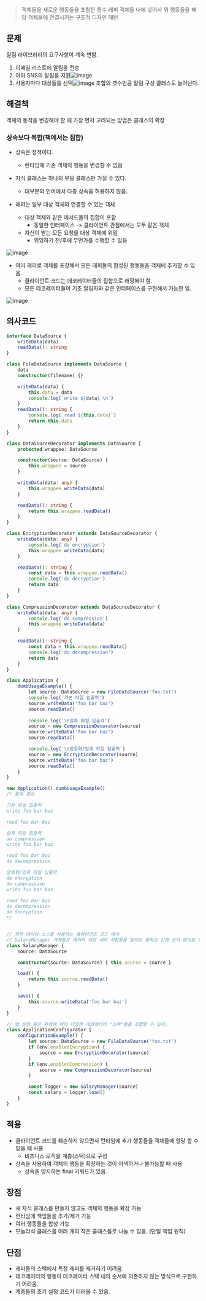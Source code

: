 > 객체들을 새로운 행동들을 포함한 특수 래퍼 객체들 내에 넣어서 위 행동들을 해당 객체들에 연결시키는 구조적 디자인 패턴

## 문제
알림 라이브러리의 요구사항이 계속 변함.
1. 이메일 리스트에 알림을 전송
2. 여러 SNS의 알림을 지원![image](https://github.com/song-ku-hae-hyeon/Dive-into-Design-Pattern/assets/50704533/e4ddabfd-34a8-43a3-8b35-6286349b9005)
3. 사용자마다 대상들을 선택![image](https://github.com/song-ku-hae-hyeon/Dive-into-Design-Pattern/assets/50704533/9842d72f-a5fa-49af-b1c2-d1771fd97158)
조합의 갯수만큼 알림 구상 클래스도 늘어난다.

## 해결책
객체의 동작을 변경해야 할 때 가장 먼저 고려되는 방법은 클래스의 확장
### 상속보다 복합(책에서는 집합)
- 상속은 정적이다.
    - 런타임에 기존 객체의 행동을 변경할 수 없음
- 자식 클래스는 하나의 부모 클래스만 가질 수 있다.
    - 대부분의 언어에서 다중 상속을 허용하지 않음.

- 래퍼는 일부 대상 객체와 연결할 수 있는 객체
    - 대상 객체와 같은 메서드들의 집합이 포함
        - 동일한 인터페이스 -> 클라이언트 관점에서는 모두 같은 객체
    - 자신이 받는 모든 요청을 대상 객체에 위임
        - 위임하기 전/후에 무언가를 수행할 수 있음

![image](https://github.com/song-ku-hae-hyeon/Dive-into-Design-Pattern/assets/50704533/2e28e10a-5ae6-497b-9e26-4837da6ab383)
- 여러 래퍼로 객체를 포장해서 모든 래퍼들의 합성된 행동들을 객체에 추가할 수 있음.
    - 클라이언트 코드는 데코레이터들의 집합으로 래핑해야 함.
    - 모든 데코레이터들이 기초 알림자와 같은 인터페이스를 구현해서 가능한 일.

![image](https://github.com/song-ku-hae-hyeon/Dive-into-Design-Pattern/assets/50704533/832fc5e8-0e6d-4e74-a2a5-d1d3012333de)

## 의사코드

```ts
interface DataSource {
    writeData(data)
    readData(): string
}

class FileDataSource implements DataSource {
    data
    constructor(filename) {}

    writeData(data) {
        this.data = data
        console.log(`write ${data} \n`)
    }
    readData(): string { 
        console.log(`read ${this.data}`)
        return this.data
    }
}

class DataSourceDecorator implements DataSource {
    protected wrappee: DataSource

    constructor(source: DataSource) {
        this.wrappee = source
    }

    writeData(data: any) {
        this.wrappee.writeData(data)
    }

    readData(): string {
        return this.wrappee.readData()
    }
}

class EncryptionDecorator extends DataSourceDecorator {
    writeData(data: any) {
        console.log('do encryption')
        this.wrappee.writeData(data)
    }

    readData(): string {
        const data = this.wrappee.readData()
        console.log('do decryption')
        return data
    }
}

class CompressionDecorator extends DataSourceDecorator {
    writeData(data: any) {
        console.log('do compression')
        this.wrappee.writeData(data)
    }

    readData(): string {
        const data = this.wrappee.readData()
        console.log('do decompression')
        return data
    }
}

class Application {
    dumbUsageExample() {
        let source: DataSource = new FileDataSource('foo.txt')
        console.log('기본 파일 입출력')
        source.writeData('foo bar baz')
        source.readData()
        
        console.log('\n압축 파일 입출력')
        source = new CompressionDecorator(source)
        source.writeData('foo bar baz')
        source.readData()

        console.log('\n암호화/압축 파일 입출력')
        source = new EncryptionDecorator(source)
        source.writeData('foo bar baz')
        source.readData()
    }
}

new Application().dumbUsageExample()
/* 출력 결과

기본 파일 입출력
write foo bar baz 

read foo bar baz

압축 파일 입출력
do compression
write foo bar baz 

read foo bar baz
do decompression

암호화/압축 파일 입출력
do encryption
do compression
write foo bar baz 

read foo bar baz
do decompression
do decryption
*/


// 외부 데이터 소스를 사용하는 클라이언트 코드 예시
// SalaryManager 객체들은 데이터 저장 세부 사항들을 알지도 못하고 신경 쓰지 않아도 된다.
class SalaryManager {
    source: DataSource

    constructor(source: DataSource) { this.source = source }

    load() {
        return this.source.readData()
    }

    save() {
        this.source.writeData('foo bar baz')
    }
}

// 앱 설정 혹은 환경에 따라 다양한 데코레이터 "스택"들을 조합할 수 있다.
class ApplicationConfigurator {
    configurationExample() {
        let source: DataSource = new FileDataSource('foo.txt')
        if (env.enabledEncryption) {
            source = new EncryptionDecorator(source)
        }
        if (env.enabledCompression) {
            source = new CompressionDecorator(source)
        }

        const logger = new SalaryManager(source)
        const salary = logger.load()
    }
}
```

## 적용
- 클라이언트 코드를 훼손하지 않으면서 런타임에 추가 행동들을 객체들에 할당 할 수 있을 때 사용
    - 비즈니스 로직을 계층(스택)으로 구성
- 상속을 사용하여 객체의 행동을 확장하는 것이 어색하거나 불가능할 때 사용
    - 상속을 방지하는 final 키워드가 있음.
## 장점
- 새 자식 클래스를 만들지 않고도 객체의 행동을 확장 가능
- 런타임에 책임들을 추가/제거 가능
- 여러 행동들을 합성 가능
- 모놀리식 클래스를 여러 개의 작은 클래스들로 나눌 수 있음. (단일 책임 원칙)
## 단점
- 래퍼들의 스택에서 특정 래퍼를 제거하기 어려움.
- 데코레이터의 행동이 데코레이터 스택 내의 순서에 의존하지 않는 방식으로 구현하기 어려움.
- 계층들의 초기 설정 코드가 더러울 수 있음.